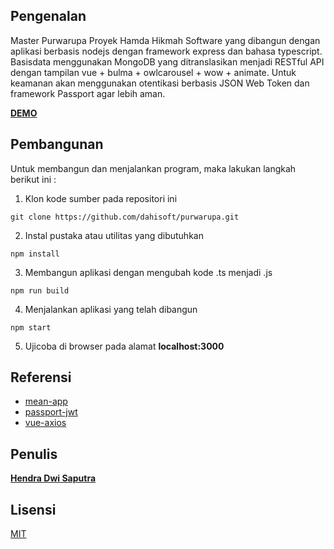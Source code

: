 Pengenalan
----------
Master Purwarupa Proyek Hamda Hikmah Software yang dibangun dengan aplikasi
berbasis nodejs dengan framework express dan bahasa typescript. Basisdata
menggunakan MongoDB yang ditranslasikan menjadi RESTful API dengan tampilan
vue + bulma + owlcarousel + wow + animate. Untuk keamanan akan menggunakan 
otentikasi berbasis JSON Web Token dan framework Passport agar lebih aman.

[__DEMO__](https://purwarupa.herokuapp.com)


Pembangunan
-----------
Untuk membangun dan menjalankan program, maka lakukan langkah berikut ini :
1) Klon kode sumber pada repositori ini
```
git clone https://github.com/dahisoft/purwarupa.git
```
2) Instal pustaka atau utilitas yang dibutuhkan
```
npm install
```
3) Membangun aplikasi dengan mengubah kode .ts menjadi .js
```
npm run build
```
4) Menjalankan aplikasi yang telah dibangun
```
npm start
```
5) Ujicoba di browser pada alamat __localhost:3000__


Referensi
---------
- [mean-app](http://brianflove.com/2017/07/16/mean-app-server/)
- [passport-jwt](https://jonathanmh.com/express-passport-json-web-token-jwt-authentication-beginners/)
- [vue-axios](https://alligator.io/vuejs/rest-api-axios/)


Penulis
-------
[__Hendra Dwi Saputra__](mailto:hendra@inbox.lv)


Lisensi
-------
[MIT](http://www.opensource.org/licenses/mit-license.php)
